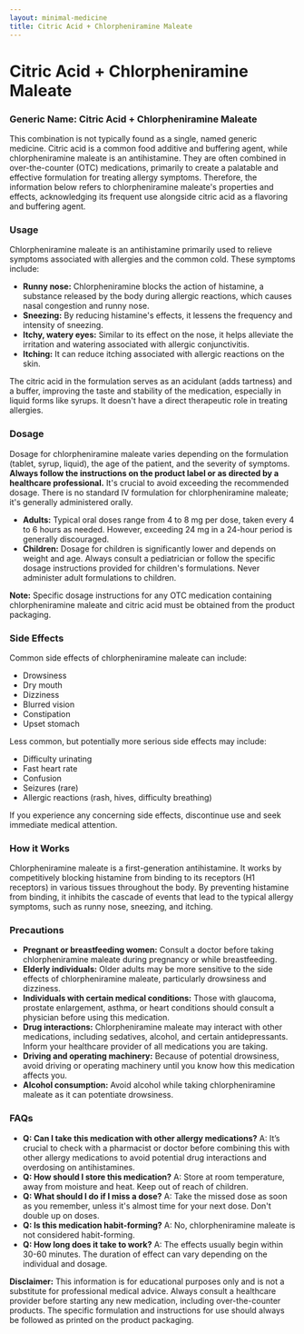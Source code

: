 ```yaml
---
layout: minimal-medicine
title: Citric Acid + Chlorpheniramine Maleate
---
```


# Citric Acid + Chlorpheniramine Maleate
### Generic Name: Citric Acid + Chlorpheniramine Maleate


This combination is not typically found as a single, named generic medicine.  Citric acid is a common food additive and buffering agent, while chlorpheniramine maleate is an antihistamine.  They are often combined in over-the-counter (OTC) medications, primarily to create a palatable and effective formulation for treating allergy symptoms.  Therefore, the information below refers to chlorpheniramine maleate's properties and effects, acknowledging its frequent use alongside citric acid as a flavoring and buffering agent.


### Usage

Chlorpheniramine maleate is an antihistamine primarily used to relieve symptoms associated with allergies and the common cold.  These symptoms include:

* **Runny nose:**  Chlorpheniramine blocks the action of histamine, a substance released by the body during allergic reactions, which causes nasal congestion and runny nose.
* **Sneezing:** By reducing histamine's effects, it lessens the frequency and intensity of sneezing.
* **Itchy, watery eyes:** Similar to its effect on the nose, it helps alleviate the irritation and watering associated with allergic conjunctivitis.
* **Itching:**  It can reduce itching associated with allergic reactions on the skin.


The citric acid in the formulation serves as an acidulant (adds tartness) and a buffer, improving the taste and stability of the medication, especially in liquid forms like syrups.  It doesn't have a direct therapeutic role in treating allergies.


### Dosage

Dosage for chlorpheniramine maleate varies depending on the formulation (tablet, syrup, liquid), the age of the patient, and the severity of symptoms.  **Always follow the instructions on the product label or as directed by a healthcare professional.**  It's crucial to avoid exceeding the recommended dosage.  There is no standard IV formulation for chlorpheniramine maleate; it's generally administered orally.


* **Adults:**  Typical oral doses range from 4 to 8 mg per dose, taken every 4 to 6 hours as needed.  However, exceeding 24 mg in a 24-hour period is generally discouraged.
* **Children:**  Dosage for children is significantly lower and depends on weight and age.  Always consult a pediatrician or follow the specific dosage instructions provided for children's formulations.  Never administer adult formulations to children.


**Note:** Specific dosage instructions for any OTC medication containing chlorpheniramine maleate and citric acid must be obtained from the product packaging.


### Side Effects

Common side effects of chlorpheniramine maleate can include:

* Drowsiness
* Dry mouth
* Dizziness
* Blurred vision
* Constipation
* Upset stomach


Less common, but potentially more serious side effects may include:

* Difficulty urinating
* Fast heart rate
* Confusion
* Seizures (rare)
* Allergic reactions (rash, hives, difficulty breathing)


If you experience any concerning side effects, discontinue use and seek immediate medical attention.


### How it Works

Chlorpheniramine maleate is a first-generation antihistamine. It works by competitively blocking histamine from binding to its receptors (H1 receptors) in various tissues throughout the body.  By preventing histamine from binding, it inhibits the cascade of events that lead to the typical allergy symptoms, such as runny nose, sneezing, and itching.


### Precautions

* **Pregnant or breastfeeding women:**  Consult a doctor before taking chlorpheniramine maleate during pregnancy or while breastfeeding.
* **Elderly individuals:**  Older adults may be more sensitive to the side effects of chlorpheniramine maleate, particularly drowsiness and dizziness.
* **Individuals with certain medical conditions:**  Those with glaucoma, prostate enlargement, asthma, or heart conditions should consult a physician before using this medication.
* **Drug interactions:** Chlorpheniramine maleate may interact with other medications, including sedatives, alcohol, and certain antidepressants.  Inform your healthcare provider of all medications you are taking.
* **Driving and operating machinery:**  Because of potential drowsiness, avoid driving or operating machinery until you know how this medication affects you.
* **Alcohol consumption:**  Avoid alcohol while taking chlorpheniramine maleate as it can potentiate drowsiness.



### FAQs

* **Q: Can I take this medication with other allergy medications?** A:  It’s crucial to check with a pharmacist or doctor before combining this with other allergy medications to avoid potential drug interactions and overdosing on antihistamines.
* **Q: How should I store this medication?** A: Store at room temperature, away from moisture and heat. Keep out of reach of children.
* **Q: What should I do if I miss a dose?** A: Take the missed dose as soon as you remember, unless it's almost time for your next dose.  Don't double up on doses.
* **Q:  Is this medication habit-forming?** A: No, chlorpheniramine maleate is not considered habit-forming.
* **Q: How long does it take to work?** A: The effects usually begin within 30-60 minutes.  The duration of effect can vary depending on the individual and dosage.


**Disclaimer:** This information is for educational purposes only and is not a substitute for professional medical advice. Always consult a healthcare provider before starting any new medication, including over-the-counter products.  The specific formulation and instructions for use should always be followed as printed on the product packaging.
